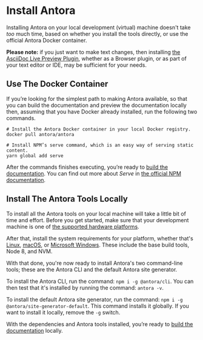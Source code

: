 # Install Antora

Installing Antora on your local development (virtual) machine doesn't take *too* much time, based on whether you install the tools directly, or use the official Antora Docker container.

**Please note:** if you just want to make text changes, then installing [the AsciiDoc Live Preview Plugin](https://asciidoctor.org/docs/editing-asciidoc-with-live-preview/), whether as a Browser plugin, or as part of your text editor or IDE, may be sufficient for your needs.

## Use The Docker Container

If you’re looking for the simplest path to making Antora available, so that you can build the documentation and preview the documentation locally then, assuming that you have Docker already installed, run the following two commands.

```console
# Install the Antora Docker container in your local Docker registry.
docker pull antora/antora

# Install NPM’s serve command, which is an easy way of serving static content.
yarn global add serve
```

After the commands finishes executing, you’re ready to [build the documentation](./docs/build-the-docs.md).
You can find out more about *Serve* in [the official NPM documentation](https://www.npmjs.com/package/serve#usage).

## Install The Antora Tools Locally

To install all the Antora tools on your local machine will take a little bit of time and effort.
Before you get started, make sure that your development machine is one of [the supported hardware platforms](https://docs.antora.org/antora/1.0/supported-platforms/#platforms).

After that, install the system requirements for your platform, whether that's [Linux](https://docs.antora.org/antora/1.0/install/linux-requirements/), [macOS](https://docs.antora.org/antora/1.0/install/macos-requirements/), or [Microsoft Windows](https://docs.antora.org/antora/1.0/install/windows-requirements/).
These include the base build tools, Node 8, and NVM.

With that done, you're now ready to install Antora's two command-line tools; these are the Antora CLI and the default Antora site generator.

To install the Antora CLI, run the command: `npm i -g @antora/cli`.
You can then test that it's installed by running the command: `antora -v`.

To install the default Antora site generator, run the command: `npm i -g @antora/site-generator-default`.
This command installs it globally.
If you want to install it locally, remove the `-g` switch.

With the dependencies and Antora tools installed, you’re ready to [build the documentation](./docs/build-the-docs.md) locally.
